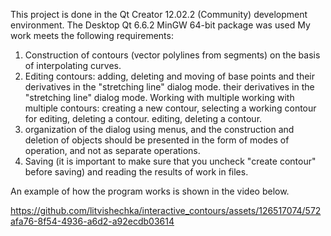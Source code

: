 This project is done in the Qt Creator 12.02.2 (Community) development environment. The Desktop Qt 6.6.2 MinGW 64-bit package was used
My work meets the following requirements:
1. Construction of contours (vector polylines from segments) on the basis of
interpolating curves.
2. Editing contours: adding, deleting and moving of base points and their derivatives in the "stretching line" dialog mode.
their derivatives in the "stretching line" dialog mode. Working with multiple
working with multiple contours: creating a new contour, selecting a working contour for editing, deleting a contour.
editing, deleting a contour.
3. organization of the dialog using menus, and the construction and deletion of objects
should be presented in the form of modes of operation, and not as separate
operations.
4. Saving (it is important to make sure that you uncheck "create contour" before saving) and reading the results of work in files.

An example of how the program works is shown in the video below.

https://github.com/litvishechka/interactive_contours/assets/126517074/572afa76-8f54-4936-a6d2-a92ecdb03614


